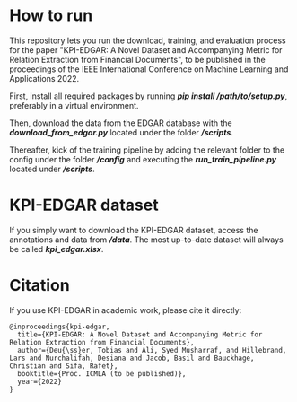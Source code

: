 # How to run

This repository lets you run the download, training, and evaluation process for the paper "KPI-EDGAR: A Novel Dataset 
and Accompanying Metric for Relation Extraction from Financial Documents", to be published in the proceedings of the 
IEEE International Conference on Machine Learning and Applications 2022. 

First, install all required packages by running ***pip install /path/to/setup.py***, preferably in a virtual environment.

Then, download the data from the EDGAR database with the ***download_from_edgar.py*** located under the folder ***/scripts***.

Thereafter, kick of the training pipeline by adding the relevant folder to the config under the folder ***/config*** 
and executing the ***run_train_pipeline.py*** located under ***/scripts***.

# KPI-EDGAR dataset

If you simply want to download the KPI-EDGAR dataset, access the annotations and data from ***/data***. 
The most up-to-date dataset will always be called ***kpi_edgar.xlsx***.

# Citation

If you use KPI-EDGAR in academic work, please cite it directly:

```
@inproceedings{kpi-edgar,
  title={KPI-EDGAR: A Novel Dataset and Accompanying Metric for Relation Extraction from Financial Documents},
  author={Deu{\ss}er, Tobias and Ali, Syed Musharraf, and Hillebrand, Lars and Nurchalifah, Desiana and Jacob, Basil and Bauckhage, Christian and Sifa, Rafet},
  booktitle={Proc. ICMLA (to be published)},
  year={2022}
}
```
